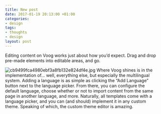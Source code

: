```yaml
---
title: New post
date: 2017-01-19 20:13:00 +01:00
categories:
- design
tags:
- thoughts
- design
layout: post
---
```


Editing content on Voog works just about how you’d expect. Drag and drop pre-made elements into editable areas, and go.

![cb9499fca4980ebf3a8fb132e824df4e.jpg](/uploads/cb9499fca4980ebf3a8fb132e824df4e.jpg)
Where Voog shines is in the implementation of… well, everything else, but especially the multilingual system. Adding a language is as simple as clicking the “Add Language” button next to the language picker. From there, you can configure the default language, choose whether or not to import content from the same page in another language, and more.
Naturally, all templates come with a language picker, and you can (and should) implement it in any custom theme. Speaking of which, the custom theme editor is amazing.